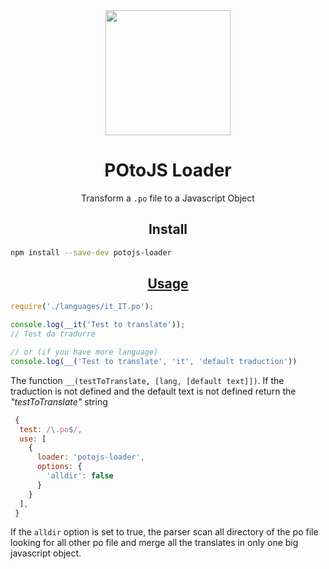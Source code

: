 <div align="center">
  <a href="https://github.com/webpack/webpack">
    <img width="200" height="200"
      src="https://webpack.js.org/assets/icon-square-big.svg">
  </a>
  <h1>POtoJS Loader</h1>
  <p>Transform a <code>.po</code> file to a Javascript Object</p>
</div>

<h2 align="center">Install</h2>

```bash
npm install --save-dev potojs-loader
```

<h2 align="center"><a href="https://webpack.js.org/concepts/loaders">Usage</a></h2>

```javascript
require('./languages/it_IT.po');

console.log(__it('Test to translate'));
// Test da tradurre

// or (if you have more language)
console.log(__('Test to translate', 'it', 'default traduction'))
```

The function ```__(testToTranslate, [lang, [default text]])```. If the traduction is not defined and the default text is not defined return the *"testToTranslate"* string

```javascript
 {
  test: /\.po$/,
  use: [
    {
      loader: 'potojs-loader',
      options: {
        'alldir': false
      }
    }
  ],
 }
```

If the ```alldir``` option is set to true, the parser scan all directory of the po file looking for all other po file and merge all the translates in only one big javascript object.